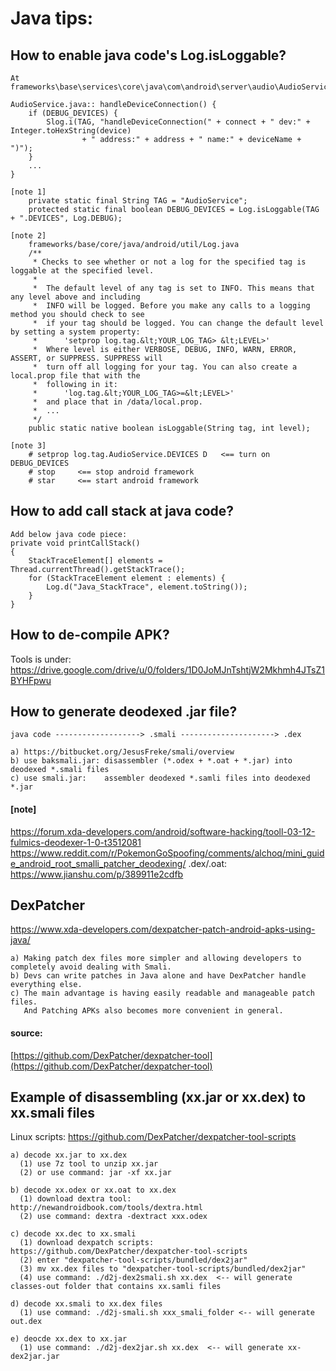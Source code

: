 # Java tips:
## How to enable java code's Log.isLoggable?
    At frameworks\base\services\core\java\com\android\server\audio\AudioService.java:
    
    AudioService.java:: handleDeviceConnection() {
        if (DEBUG_DEVICES) {
            Slog.i(TAG, "handleDeviceConnection(" + connect + " dev:" + Integer.toHexString(device)
                    + " address:" + address + " name:" + deviceName + ")");
        }
        ...
    }
    
    [note 1] 
        private static final String TAG = "AudioService";
        protected static final boolean DEBUG_DEVICES = Log.isLoggable(TAG + ".DEVICES", Log.DEBUG);

    [note 2] 
        frameworks/base/core/java/android/util/Log.java
        /**
         * Checks to see whether or not a log for the specified tag is loggable at the specified level.
         *
         *  The default level of any tag is set to INFO. This means that any level above and including
         *  INFO will be logged. Before you make any calls to a logging method you should check to see
         *  if your tag should be logged. You can change the default level by setting a system property:
         *      'setprop log.tag.&lt;YOUR_LOG_TAG> &lt;LEVEL>'
         *  Where level is either VERBOSE, DEBUG, INFO, WARN, ERROR, ASSERT, or SUPPRESS. SUPPRESS will
         *  turn off all logging for your tag. You can also create a local.prop file that with the
         *  following in it:
         *      'log.tag.&lt;YOUR_LOG_TAG>=&lt;LEVEL>'
         *  and place that in /data/local.prop.
         *  ...
         */
        public static native boolean isLoggable(String tag, int level);

    [note 3]
        # setprop log.tag.AudioService.DEVICES D   <== turn on DEBUG_DEVICES
        # stop     <== stop android framework
        # star     <== start android framework

## How to add call stack at java code?
    Add below java code piece:
    private void printCallStack() 
    {
        StackTraceElement[] elements = Thread.currentThread().getStackTrace();
        for (StackTraceElement element : elements) {
            Log.d("Java_StackTrace", element.toString());
        }
    }

## How to de-compile APK?
Tools is under:
    https://drive.google.com/drive/u/0/folders/1D0JoMJnTshtjW2Mkhmh4JTsZ1BYHFpwu

## How to generate deodexed .jar file?
    java code -------------------> .smali ---------------------> .dex
    
    a) https://bitbucket.org/JesusFreke/smali/overview
    b) use baksmali.jar: disassembler (*.odex + *.oat + *.jar) into deodexed *.smali files
    c) use smali.jar:    assembler deodexed *.samli files into deodexed *.jar
      
#### [note]
  https://forum.xda-developers.com/android/software-hacking/tooll-03-12-fulmics-deodexer-1-0-t3512081
  https://www.reddit.com/r/PokemonGoSpoofing/comments/alchoq/mini_guide_android_root_smalli_patcher_deodexing/
  .dex/.oat: https://www.jianshu.com/p/389911e2cdfb
    
## DexPatcher
https://www.xda-developers.com/dexpatcher-patch-android-apks-using-java/  

    a) Making patch dex files more simpler and allowing developers to completely avoid dealing with Smali.
    b) Devs can write patches in Java alone and have DexPatcher handle everything else.
    c) The main advantage is having easily readable and manageable patch files. 
       And Patching APKs also becomes more convenient in general.
#### source: 
  [https://github.com/DexPatcher/dexpatcher-tool](https://github.com/DexPatcher/dexpatcher-tool)

## Example of disassembling (xx.jar or xx.dex) to xx.smali files
Linux scripts: https://github.com/DexPatcher/dexpatcher-tool-scripts

    a) decode xx.jar to xx.dex
      (1) use 7z tool to unzip xx.jar
      (2) or use command: jar -xf xx.jar

    b) decode xx.odex or xx.oat to xx.dex
      (1) download dextra tool: http://newandroidbook.com/tools/dextra.html
      (2) use command: dextra -dextract xxx.odex

    c) decode xx.dec to xx.smali
      (1) download dexpatch scripts: https://github.com/DexPatcher/dexpatcher-tool-scripts
      (2) enter "dexpatcher-tool-scripts/bundled/dex2jar"
      (3) mv xx.dex files to "dexpatcher-tool-scripts/bundled/dex2jar"
      (4) use command: ./d2j-dex2smali.sh xx.dex  <-- will generate classes-out folder that contains xx.samli files
    
    d) decode xx.smali to xx.dex files
      (1) use command: ./d2j-smali.sh xxx_smali_folder <-- will generate out.dex
      
    e) deocde xx.dex to xx.jar
      (1) use command: ./d2j-dex2jar.sh xx.dex  <-- will generate xx-dex2jar.jar
